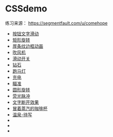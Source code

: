 # CSSdemo

练习来源： https://segmentfault.com/u/comehope
- [按钮文字滑动](https://zhangxq2019.github.io/CSSdemo/demo1/index.html)
- [矩形旋转](https://zhangxq2019.github.io/CSSdemo/demo2/index.html)
- [厚条纹边框动画](https://zhangxq2019.github.io/CSSdemo/demo3/index.html)
- [吹风机](https://zhangxq2019.github.io/CSSdemo/demo4/hair-dryer.html)
- [滑动开关](https://zhangxq2019.github.io/CSSdemo/demo5/index.html)
- [钻石](https://zhangxq2019.github.io/CSSdemo/demo6/index.html)
- [跑马灯](https://zhangxq2019.github.io/CSSdemo/demo7/index.html)
- [充电](https://zhangxq2019.github.io/CSSdemo/demo8/index.html)
- [瞄准](https://zhangxq2019.github.io/CSSdemo/demo9/index.html)
- [圆形旋转](https://zhangxq2019.github.io/CSSdemo/demo10/index.html)
- [荧光脉冲](https://zhangxq2019.github.io/CSSdemo/demo11/index.html)
- [文字断开效果](https://zhangxq2019.github.io/CSSdemo/demo12/index.html)
- [冒着蒸汽的咖啡杯](https://zhangxq2019.github.io/CSSdemo/demo13/index.html)
- [温泉-待写]()
- []()
- []()
- []()

